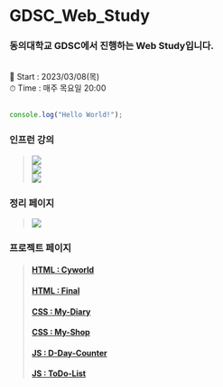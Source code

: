 # GDSC_Web_Study

### 동의대학교 GDSC에서 진행하는 Web Study입니다. 

<br>📅 Start : 2023/03/08(목) <br>
⏱ Time : 매주 목요일 20:00 <br><br>

```js
console.log("Hello World!");
```
### 인프런 강의<br>
> <a href="https://www.inflearn.com/course/시작-프리캠프-코드캠프/dashboard" target="_blank"><img src="https://img.shields.io/badge/1.precamp-E34F26?style=for-the-badge&logo=html5&logoColor=white"></a><br>
> <a href="https://www.inflearn.com/course/강력-css-코드캠프/dashboard" target="_blank"><img src="https://img.shields.io/badge/2.cssbasic-1572B6?style=for-the-badge&logo=css3&logoColor=white"></a><br>
> <a href="https://www.inflearn.com/course/훈훈한-자바스크립트-코드캠프/dashboard" target="_blank"><img src="https://img.shields.io/badge/3.javascript-F7DF1E?style=for-the-badge&logo=javascript&logoColor=white"></a><br>

### 정리 페이지<br>
> <a href="https://ionized-dingo-1e1.notion.site/GDSC-WEB-a150f0fae6314fc48cd89ef55b1659bf" target="_blank"><img src="https://img.shields.io/badge/Notion-ffffff?style=for-the-badge&logo=notion&logoColor=000000"/></a>

### 프로젝트 페이지

> #### <a href="https://hun3431.github.io/GDSC_Web_Study/Precamp/cyworld/index.html">HTML : Cyworld</a>
> #### <a href="https://hun3431.github.io/GDSC_Web_Study/Precamp/final/final.html">HTML : Final</a>
> #### <a href="https://hun3431.github.io/GDSC_Web_Study/css-basic/my-diary/index.html">CSS : My-Diary</a>
> #### <a href="https://hun3431.github.io/GDSC_Web_Study/css-basic/my-shop/index.html">CSS : My-Shop</a>
> #### <a href="https://hun3431.github.io/GDSC_Web_Study/js-basic/D-Day-counter/index.html">JS : D-Day-Counter</a>
> #### <a href="https://hun3431.github.io/GDSC_Web_Study/js-basic/ToDo-List/index.html">JS : ToDo-List</a>

